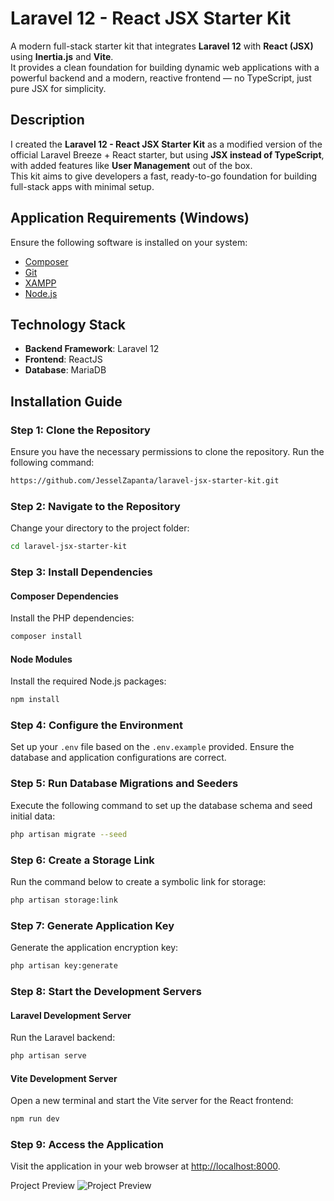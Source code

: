# Laravel 12 - React JSX Starter Kit

A modern full-stack starter kit that integrates **Laravel 12** with **React (JSX)** using **Inertia.js** and **Vite**.  
It provides a clean foundation for building dynamic web applications with a powerful backend and a modern, reactive frontend — no TypeScript, just pure JSX for simplicity.

## Description

I created the **Laravel 12 - React JSX Starter Kit** as a modified version of the official Laravel Breeze + React starter, but using **JSX instead of TypeScript**, with added features like **User Management** out of the box.  
This kit aims to give developers a fast, ready-to-go foundation for building full-stack apps with minimal setup.


## Application Requirements (Windows)
Ensure the following software is installed on your system:

- [Composer](https://getcomposer.org/)
- [Git](https://git-scm.com/)
- [XAMPP](https://www.apachefriends.org/download.html)
- [Node.js](https://nodejs.org/en)

## Technology Stack
- **Backend Framework**: Laravel 12
- **Frontend**: ReactJS
- **Database**: MariaDB

## Installation Guide

### Step 1: Clone the Repository
Ensure you have the necessary permissions to clone the repository. Run the following command:

```bash
https://github.com/JesselZapanta/laravel-jsx-starter-kit.git
```

### Step 2: Navigate to the Repository
Change your directory to the project folder:

```bash
cd laravel-jsx-starter-kit
```

### Step 3: Install Dependencies

#### Composer Dependencies
Install the PHP dependencies:

```bash
composer install
```

#### Node Modules
Install the required Node.js packages:

```bash
npm install
```

### Step 4: Configure the Environment
Set up your `.env` file based on the `.env.example` provided. Ensure the database and application configurations are correct.

### Step 5: Run Database Migrations and Seeders
Execute the following command to set up the database schema and seed initial data:

```bash
php artisan migrate --seed
```

### Step 6: Create a Storage Link
Run the command below to create a symbolic link for storage:

```bash
php artisan storage:link
```

### Step 7: Generate Application Key
Generate the application encryption key:

```bash
php artisan key:generate
```

### Step 8: Start the Development Servers

#### Laravel Development Server
Run the Laravel backend:

```bash
php artisan serve
```

#### Vite Development Server
Open a new terminal and start the Vite server for the React frontend:

```bash
npm run dev
```

### Step 9: Access the Application
Visit the application in your web browser at [http://localhost:8000](http://localhost:8000).

<!-- Uncomment the following section once you have a project preview screenshot -->

Project Preview
![Project Preview](./public/images/screenshot.png)


